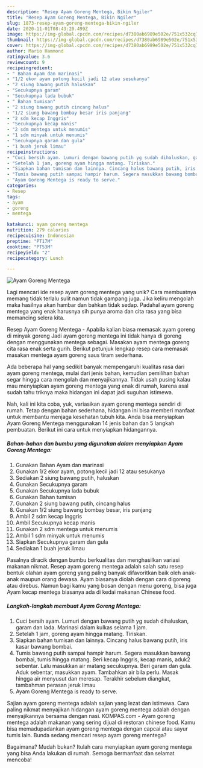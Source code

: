 ```yaml
---
description: "Resep Ayam Goreng Mentega, Bikin Ngiler"
title: "Resep Ayam Goreng Mentega, Bikin Ngiler"
slug: 1873-resep-ayam-goreng-mentega-bikin-ngiler
date: 2020-11-01T08:43:20.499Z
image: https://img-global.cpcdn.com/recipes/d7380ab6989e502e/751x532cq70/ayam-goreng-mentega-foto-resep-utama.jpg
thumbnail: https://img-global.cpcdn.com/recipes/d7380ab6989e502e/751x532cq70/ayam-goreng-mentega-foto-resep-utama.jpg
cover: https://img-global.cpcdn.com/recipes/d7380ab6989e502e/751x532cq70/ayam-goreng-mentega-foto-resep-utama.jpg
author: Mario Hammond
ratingvalue: 3.6
reviewcount: 9
recipeingredient:
- " Bahan Ayam dan marinasi"
- "1/2 ekor ayam potong kecil jadi 12 atau sesukanya"
- "2 siung bawang putih haluskan"
- "Secukupnya garam"
- "Secukupnya lada bubuk"
- " Bahan tumisan"
- "2 siung bawang putih cincang halus"
- "1/2 siung bawang bombay besar iris panjang"
- "2 sdm kecap Inggris"
- "Secukupnya kecap manis"
- "2 sdm mentega untuk menumis"
- "1 sdm minyak untuk menumis"
- "Secukupnya garam dan gula"
- "1 buah jeruk limau"
recipeinstructions:
- "Cuci bersih ayam. Lumuri dengan bawang putih yg sudah dihaluskan, garam dan lada. Marinasi dalam kulkas selama 1 jam."
- "Setelah 1 jam, goreng ayam hingga matang. Tiriskan."
- "Siapkan bahan tumisan dan lainnya. Cincang halus bawang putih, iris kasar bawang bombai."
- "Tumis bawang putih sampai hampir harum. Segera masukkan bawang bombai, tumis hingga matang. Beri kecap Inggris, kecap manis, aduk2 sebentar. Lalu masukkan air matang secukupnya. Beri garam dan gula. Aduk sebentar, masukkan ayam. Tambahkan air bila perlu. Masak hingga air menyusut dan meresap. Terakhir sebelum diangkat, tambahman perasan jeruk limau"
- "Ayam Goreng Mentega is ready to serve."
categories:
- Resep
tags:
- ayam
- goreng
- mentega

katakunci: ayam goreng mentega 
nutrition: 279 calories
recipecuisine: Indonesian
preptime: "PT17M"
cooktime: "PT53M"
recipeyield: "2"
recipecategory: Lunch

---
```



![Ayam Goreng Mentega](https://img-global.cpcdn.com/recipes/d7380ab6989e502e/751x532cq70/ayam-goreng-mentega-foto-resep-utama.jpg)

Lagi mencari ide resep ayam goreng mentega yang unik? Cara membuatnya memang tidak terlalu sulit namun tidak gampang juga. Jika keliru mengolah maka hasilnya akan hambar dan bahkan tidak sedap. Padahal ayam goreng mentega yang enak harusnya sih punya aroma dan cita rasa yang bisa memancing selera kita.

Resep Ayam Goreng Mentega - Apabila kalian biasa memasak ayam goreng di minyak goreng Jadi ayam goreng mentega ini tidak hanya di goreng dengan menggunakan mentega sebagai. Masakan ayam mentega goreng cita rasa enak serta gurih. Berikut petunjuk lengkap resep cara memasak masakan mentega ayam goreng saus tiram sederhana.

Ada beberapa hal yang sedikit banyak mempengaruhi kualitas rasa dari ayam goreng mentega, mulai dari jenis bahan, kemudian pemilihan bahan segar hingga cara mengolah dan menyajikannya. Tidak usah pusing kalau mau menyiapkan ayam goreng mentega yang enak di rumah, karena asal sudah tahu triknya maka hidangan ini dapat jadi suguhan istimewa.


Nah, kali ini kita coba, yuk, variasikan ayam goreng mentega sendiri di rumah. Tetap dengan bahan sederhana, hidangan ini bisa memberi manfaat untuk membantu menjaga kesehatan tubuh kita. Anda bisa menyiapkan Ayam Goreng Mentega menggunakan 14 jenis bahan dan 5 langkah pembuatan. Berikut ini cara untuk menyiapkan hidangannya.

<!--inarticleads1-->

##### Bahan-bahan dan bumbu yang digunakan dalam menyiapkan Ayam Goreng Mentega:

1. Gunakan  Bahan Ayam dan marinasi
1. Gunakan 1/2 ekor ayam, potong kecil jadi 12 atau sesukanya
1. Sediakan 2 siung bawang putih, haluskan
1. Gunakan Secukupnya garam
1. Gunakan Secukupnya lada bubuk
1. Gunakan  Bahan tumisan
1. Gunakan 2 siung bawang putih, cincang halus
1. Gunakan 1/2 siung bawang bombay besar, iris panjang
1. Ambil 2 sdm kecap Inggris
1. Ambil Secukupnya kecap manis
1. Gunakan 2 sdm mentega untuk menumis
1. Ambil 1 sdm minyak untuk menumis
1. Siapkan Secukupnya garam dan gula
1. Sediakan 1 buah jeruk limau


Pasalnya diracik dengan bumbu berkualitas dan menghasilkan variasi makanan nikmat. Resep ayam goreng mentega adalah salah satu resep bentuk olahan ayam goreng yang paling banyak difavoritkan baik oleh anak-anak maupun orang dewasa. Ayam biasanya diolah dengan cara digoreng atau direbus. Namun bagi kamu yang bosan dengan menu goreng, bisa juga Ayam kecap mentega biasanya ada di kedai makanan Chinese food. 

<!--inarticleads2-->

##### Langkah-langkah membuat Ayam Goreng Mentega:

1. Cuci bersih ayam. Lumuri dengan bawang putih yg sudah dihaluskan, garam dan lada. Marinasi dalam kulkas selama 1 jam.
1. Setelah 1 jam, goreng ayam hingga matang. Tiriskan.
1. Siapkan bahan tumisan dan lainnya. Cincang halus bawang putih, iris kasar bawang bombai.
1. Tumis bawang putih sampai hampir harum. Segera masukkan bawang bombai, tumis hingga matang. Beri kecap Inggris, kecap manis, aduk2 sebentar. Lalu masukkan air matang secukupnya. Beri garam dan gula. Aduk sebentar, masukkan ayam. Tambahkan air bila perlu. Masak hingga air menyusut dan meresap. Terakhir sebelum diangkat, tambahman perasan jeruk limau
1. Ayam Goreng Mentega is ready to serve.


Sajian ayam goreng mentega adalah sajian yang lezat dan istimewa. Cara paling nikmat menyajikan hidangan ayam goreng mentega adalah dengan menyajikannya bersama dengan nasi. KOMPAS.com - Ayam goreng mentega adalah makanan yang sering dijual di restoran chinese food. Kamu bisa memadupadankan ayam goreng mentega dengan capcai atau sayur tumis lain. Bunda sedang mencari resep ayam goreng mentega? 

Bagaimana? Mudah bukan? Itulah cara menyiapkan ayam goreng mentega yang bisa Anda lakukan di rumah. Semoga bermanfaat dan selamat mencoba!
